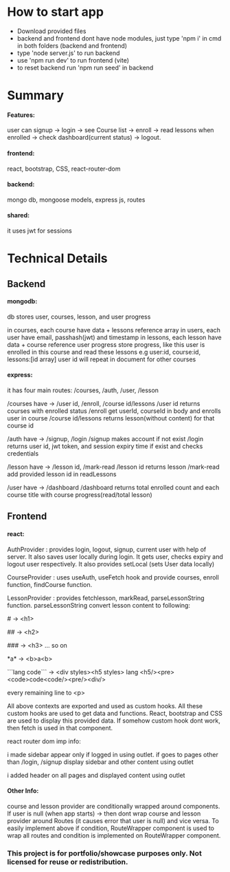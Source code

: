 # How to start app

- Download provided files
- backend and frontend dont have node modules, just type 'npm i' in cmd in both folders (backend and frontend)
- type 'node server.js' to run backend
- use 'npm run dev' to run frontend (vite)
- to reset backend run 'npm run seed' in backend

# Summary

#### Features:
user can signup -> login -> see Course list -> enroll -> read lessons when enrolled -> check dashboard(current status) -> logout.

#### frontend:
react, bootstrap, CSS, react-router-dom

#### backend:
mongo db, mongoose models, express js, routes

#### shared:
it uses jwt for sessions

# Technical Details

## Backend

#### mongodb:
db stores user, courses, lesson, and user progress

in courses, each course have data + lessons reference array
in users, each user have email, passhash(jwt) and timestamp
in lessons, each lesson have data + course reference
user progress store progress, like this user is enrolled in this course and read these lessons
e.g user:id, course:id, lessons:[id array]
user id will repeat in document for other courses

#### express:

it has four main routes: /courses, /auth, /user, /lesson

/courses have -> /user id, /enroll, /course id/lessons
/user id returns courses with enrolled status
/enroll get userId, courseId in body and enrolls user in course
/course id/lessons returns lesson(without content) for that course id

/auth have -> /signup, /login
/signup makes account if not exist
/login returns user id, jwt token, and session expiry time if exist and checks credentials

/lesson have -> /lesson id, /mark-read
/lesson id returns lesson
/mark-read add provided lesson id in readLessons

/user have -> /dashboard
/dashboard returns total enrolled count and each course title with course progress(read/total lesson)

## Frontend

#### react:

AuthProvider : provides login, logout, signup, current user with help of server. It also saves user locally during login. It gets user, checks expiry and logout user respectively. It also provides setLocal (sets User data locally)

CourseProvider : uses useAuth, useFetch hook and provide courses, enroll function, findCourse function.

LessonProvider : provides fetchlesson, markRead, parseLessonString function. parseLessonString convert lesson content to following:

\# -> \<h1>

\#\# -> \<h2>

\#\#\# -> \<h3> ...
so on

\*a\* -> \<b\>a\<b\>

\```lang code\``` -> \<div styles\>\<h5 styles\> lang \<h5/>\<pre>\<code>code\<code/>\<pre/>\<div/>

every remaining line to \<p>

All above contexts are exported and used as custom hooks.
All these custom hooks are used to get data and functions. React, bootstrap and CSS are used to display this provided data. If somehow custom hook dont work, then fetch is used in that component.

react router dom imp info:

i made sidebar appear only if logged in using outlet. if goes to pages other than /login, /signup display sidebar and other content using outlet

i added header on all pages and displayed content using outlet

#### Other Info:

course and lesson provider are conditionally wrapped around components.
If user is null (when app starts) -> then dont wrap course and lesson provider around Routes (it causes error that user is null) and vice versa.
To easily implement above if condition, RouteWrapper component is used to wrap all routes and condition is implemented on RouteWrapper component.


### This project is for portfolio/showcase purposes only. Not licensed for reuse or redistribution.
